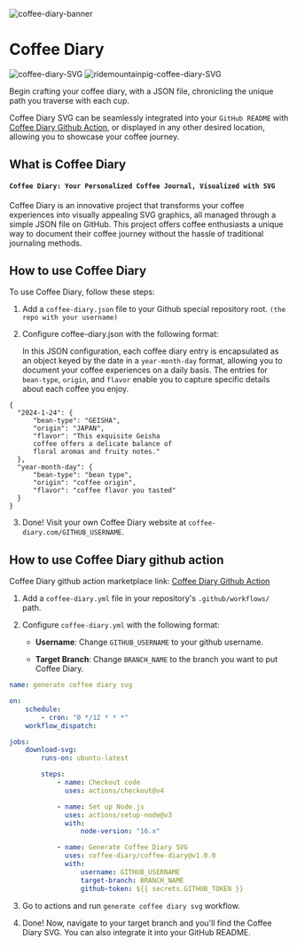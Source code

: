 ![coffee-diary-banner](https://github.com/ridemountainpig/coffee-diary/assets/92412722/ac2bb2fe-e750-4bc6-8c77-26a70405e958)

# Coffee Diary

![coffee-diary-SVG](https://coffee-diary.com/api/coffeeDiarySvg)
![ridemountainpig-coffee-diary-SVG](https://coffee-diary.com/api/ridemountainpig)

Begin crafting your coffee diary, with a JSON file, chronicling the unique path you traverse with each cup.

Coffee Diary SVG can be seamlessly integrated into your `GitHub README` with 
[Coffee Diary Github Action](https://github.com/marketplace/actions/coffee-diary), or displayed in any other desired location, allowing you to showcase your coffee journey.

## What is Coffee Diary

#### `Coffee Diary: Your Personalized Coffee Journal, Visualized with SVG`

Coffee Diary is an innovative project that transforms your coffee experiences into visually appealing SVG graphics, all managed through a simple JSON file on GitHub. This project offers coffee enthusiasts a unique way to document their coffee journey without the hassle of traditional journaling methods.

## How to use Coffee Diary
To use Coffee Diary, follow these steps:

1. Add a `coffee-diary.json` file to your Github special repository root. `(the repo with your username)`
2. Configure coffee-diary.json with the following format:
   
   In this JSON configuration, each coffee diary entry is encapsulated as an object keyed by the date in a `year-month-day` format, allowing you to document your coffee experiences on a daily basis. The entries for `bean-type`, `origin`, and `flavor` enable you to capture specific details about each coffee you enjoy.

```
{
  "2024-1-24": {
      "bean-type": "GEISHA",
      "origin": "JAPAN",
      "flavor": "This exquisite Geisha 
      coffee offers a delicate balance of 
      floral aromas and fruity notes."
  },
  "year-month-day": {
      "bean-type": "bean type",
      "origin": "coffee origin",
      "flavor": "coffee flavor you tasted"
  }
}
```

3. Done! Visit your own Coffee Diary website at `coffee-diary.com/GITHUB_USERNAME`.

## How to use Coffee Diary github action
Coffee Diary github action marketplace link: [Coffee Diary Github Action](https://github.com/marketplace/actions/coffee-diary)

1. Add a `coffee-diary.yml` file in your repository's `.github/workflows/` path.
2. Configure `coffee-diary.yml` with the following format:

    - **Username**: Change `GITHUB_USERNAME` to your github username.

    - **Target Branch**: Change `BRANCH_NAME` to the branch you want to put Coffee Diary.

```yml
name: generate coffee diary svg

on:
    schedule:
        - cron: "0 */12 * * *"
    workflow_dispatch:

jobs:
    download-svg:
        runs-on: ubuntu-latest

        steps:
            - name: Checkout code
              uses: actions/checkout@v4

            - name: Set up Node.js
              uses: actions/setup-node@v3
              with:
                  node-version: "16.x"

            - name: Generate Coffee Diary SVG
              uses: coffee-diary/coffee-diary@v1.0.0
              with:
                  username: GITHUB_USERNAME
                  target-branch: BRANCH_NAME
                  github-token: ${{ secrets.GITHUB_TOKEN }}
```

3. Go to actions and run `generate coffee diary svg` workflow.

4. Done! Now, navigate to your target branch and you'll find the Coffee Diary SVG. You can also integrate it into your GitHub README.

